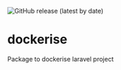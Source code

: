 ![GitHub release (latest by date)](https://img.shields.io/github/v/release/harshil943/dockerise?label=Release&style=flat-square)

# dockerise
Package to dockerise laravel project


